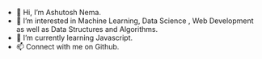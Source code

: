 - 👋 Hi, I’m Ashutosh Nema.
- 👀 I’m interested in Machine Learning, Data Science , Web Development as well as Data Structures and Algorithms.
- 🌱 I’m currently learning Javascript.
- 📫 Connect with me on Github.

<!---
AshutoshNema1/AshutoshNema1 is a ✨ special ✨ repository because its `README.md` (this file) appears on your GitHub profile.
You can click the Preview link to take a look at your changes.
--->
